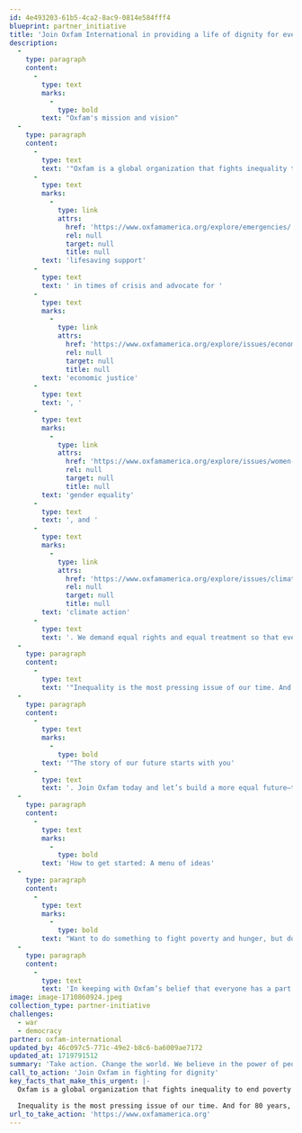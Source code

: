```yaml
---
id: 4e493203-61b5-4ca2-8ac9-0814e584fff4
blueprint: partner_initiative
title: 'Join Oxfam International in providing a life of dignity for every person in crisis.'
description:
  -
    type: paragraph
    content:
      -
        type: text
        marks:
          -
            type: bold
        text: "Oxfam's mission and vision"
  -
    type: paragraph
    content:
      -
        type: text
        text: '"Oxfam is a global organization that fights inequality to end poverty and injustice. We offer '
      -
        type: text
        marks:
          -
            type: link
            attrs:
              href: 'https://www.oxfamamerica.org/explore/emergencies/'
              rel: null
              target: null
              title: null
        text: 'lifesaving support'
      -
        type: text
        text: ' in times of crisis and advocate for '
      -
        type: text
        marks:
          -
            type: link
            attrs:
              href: 'https://www.oxfamamerica.org/explore/issues/economic-justice/'
              rel: null
              target: null
              title: null
        text: 'economic justice'
      -
        type: text
        text: ', '
      -
        type: text
        marks:
          -
            type: link
            attrs:
              href: 'https://www.oxfamamerica.org/explore/issues/women-and-gender-justice/'
              rel: null
              target: null
              title: null
        text: 'gender equality'
      -
        type: text
        text: ', and '
      -
        type: text
        marks:
          -
            type: link
            attrs:
              href: 'https://www.oxfamamerica.org/explore/issues/climate-change-and-inequality/'
              rel: null
              target: null
              title: null
        text: 'climate action'
      -
        type: text
        text: '. We demand equal rights and equal treatment so that everyone can thrive, not just survive. The future is equal.'
  -
    type: paragraph
    content:
      -
        type: text
        text: '"Inequality is the most pressing issue of our time. And for 80 years, people like you have fueled our mission to end poverty and injustice. From the highlands of Central America and the corn fields of Uganda to the shores of the southern Gulf Coast in the US, Oxfam and our supporters are fighting to guarantee a life of dignity for every person in crisis and to challenge billionaires, corporations, governments, and international financial institutions to do better.'
  -
    type: paragraph
    content:
      -
        type: text
        marks:
          -
            type: bold
        text: '"The story of our future starts with you'
      -
        type: text
        text: '. Join Oxfam today and let’s build a more equal future—together."'
  -
    type: paragraph
    content:
      -
        type: text
        marks:
          -
            type: bold
        text: 'How to get started: A menu of ideas'
  -
    type: paragraph
    content:
      -
        type: text
        marks:
          -
            type: bold
        text: "Want to do something to fight poverty and hunger, but don't know where to start? Explore this list of time-tested action ideas for individuals and groups."
  -
    type: paragraph
    content:
      -
        type: text
        text: 'In keeping with Oxfam’s belief that everyone has a part to play in the fight against poverty and injustice, Oxfam Toolkits are designed for individuals and groups looking for a hands-on way to join the effort. These practical how-to guides collect ideas and advice from Oxfam’s experts as well as supporters around the country. Oxfam Toolkits represent an entry point into the world of activism—building a grassroots movement for change, one person at a time.'
image: image-1710860924.jpeg
collection_type: partner-initiative
challenges:
  - war
  - democracy
partner: oxfam-international
updated_by: 46c097c5-771c-49e2-b8c6-ba6009ae7172
updated_at: 1719791512
summary: 'Take action. Change the world. We believe in the power of people to create a more equal world. All of us—those living in poverty and those who are not—have a role to play.'
call_to_action: 'Join Oxfam in fighting for dignity'
key_facts_that_make_this_urgent: |-
  Oxfam is a global organization that fights inequality to end poverty and injustice. We offer lifesaving support in times of crisis and advocate for economic justice, gender equality, and climate action. We demand equal rights and equal treatment so that everyone can thrive, not just survive. The future is equal. 

  Inequality is the most pressing issue of our time. And for 80 years, people like you have fueled our mission to end poverty and injustice.
url_to_take_action: 'https://www.oxfamamerica.org'
---
```

